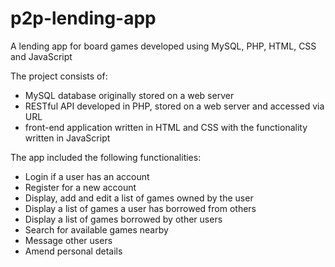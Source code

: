 # p2p-lending-app
A lending app for board games developed using MySQL, PHP, HTML, CSS and JavaScript

The project consists of:
- MySQL database originally stored on a web server
- RESTful API developed in PHP, stored on a web server and accessed via URL
- front-end application written in HTML and CSS with the functionality written in JavaScript

The app included the following functionalities:
- Login if a user has an account
- Register for a new account
- Display, add and edit a list of games owned by the user
- Display a list of games a user has borrowed from others
- Display a list of games borrowed by other users
- Search for available games nearby
- Message other users
- Amend personal details
